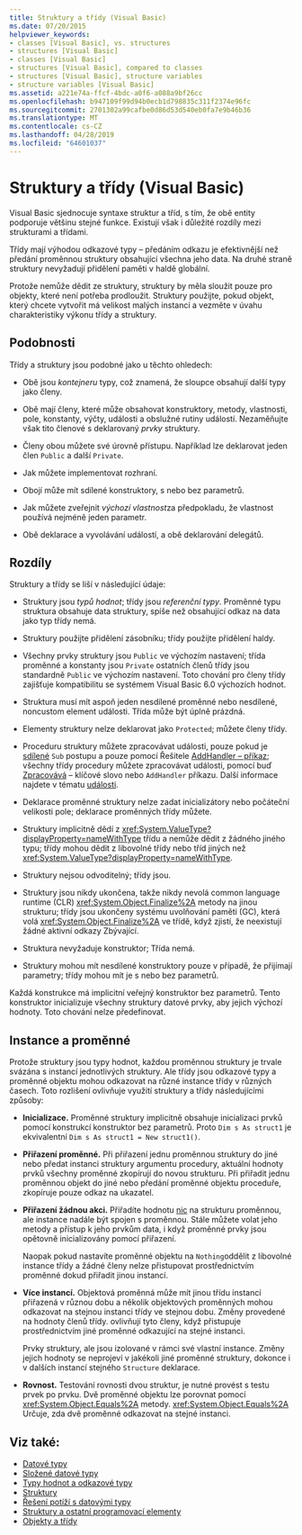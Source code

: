 ```yaml
---
title: Struktury a třídy (Visual Basic)
ms.date: 07/20/2015
helpviewer_keywords:
- classes [Visual Basic], vs. structures
- structures [Visual Basic]
- classes [Visual Basic]
- structures [Visual Basic], compared to classes
- structures [Visual Basic], structure variables
- structure variables [Visual Basic]
ms.assetid: a221e74a-ffcf-4bdc-a0f6-a088a9bf26cc
ms.openlocfilehash: b947109f99d94b0ecb1d798835c311f2374e96fc
ms.sourcegitcommit: 2701302a99cafbe0d86d53d540eb0fa7e9b46b36
ms.translationtype: MT
ms.contentlocale: cs-CZ
ms.lasthandoff: 04/28/2019
ms.locfileid: "64601037"
---
```

# <a name="structures-and-classes-visual-basic"></a>Struktury a třídy (Visual Basic)
Visual Basic sjednocuje syntaxe struktur a tříd, s tím, že obě entity podporuje většinu stejné funkce. Existují však i důležité rozdíly mezi strukturami a třídami.  
  
 Třídy mají výhodou odkazové typy – předáním odkazu je efektivnější než předání proměnnou struktury obsahující všechna jeho data. Na druhé straně struktury nevyžadují přidělení paměti v haldě globální.  
  
 Protože nemůže dědit ze struktury, struktury by měla sloužit pouze pro objekty, které není potřeba prodloužit. Struktury použijte, pokud objekt, který chcete vytvořit má velikost malých instancí a vezměte v úvahu charakteristiky výkonu třídy a struktury.  
  
## <a name="similarities"></a>Podobnosti  
 Třídy a struktury jsou podobné jako u těchto ohledech:  
  
- Obě jsou *kontejneru* typy, což znamená, že sloupce obsahují další typy jako členy.  
  
- Obě mají členy, které může obsahovat konstruktory, metody, vlastnosti, pole, konstanty, výčty, události a obslužné rutiny událostí. Nezaměňujte však tito členové s deklarovaný *prvky* struktury.  
  
- Členy obou můžete své úrovně přístupu. Například lze deklarovat jeden člen `Public` a další `Private`.  
  
- Jak můžete implementovat rozhraní.  
  
- Obojí může mít sdílené konstruktory, s nebo bez parametrů.  
  
- Jak můžete zveřejnit *výchozí vlastnost*za předpokladu, že vlastnost používá nejméně jeden parametr.  
  
- Obě deklarace a vyvolávání událostí, a obě deklarování delegátů.  
  
## <a name="differences"></a>Rozdíly  
 Struktury a třídy se liší v následující údaje:  
  
- Struktury jsou *typů hodnot*; třídy jsou *referenční typy*. Proměnné typu struktura obsahuje data struktury, spíše než obsahující odkaz na data jako typ třídy nemá.  
  
- Struktury použijte přidělení zásobníku; třídy použijte přidělení haldy.  
  
- Všechny prvky struktury jsou `Public` ve výchozím nastavení; třída proměnné a konstanty jsou `Private` ostatních členů třídy jsou standardně `Public` ve výchozím nastavení. Toto chování pro členy třídy zajišťuje kompatibilitu se systémem Visual Basic 6.0 výchozích hodnot.  
  
- Struktura musí mít aspoň jeden nesdílené proměnné nebo nesdílené, noncustom element události. Třída může být úplně prázdná.  
  
- Elementy struktury nelze deklarovat jako `Protected`; můžete členy třídy.  
  
- Proceduru struktury můžete zpracovávat události, pouze pokud je [sdílené](../../../../visual-basic/language-reference/modifiers/shared.md) `Sub` postupu a pouze pomocí Řešitele [AddHandler – příkaz](../../../../visual-basic/language-reference/statements/addhandler-statement.md); všechny třídy procedury můžete zpracovávat události, pomocí buď [ Zpracovává](../../../../visual-basic/language-reference/statements/handles-clause.md) – klíčové slovo nebo `AddHandler` příkazu. Další informace najdete v tématu [události](../../../../visual-basic/programming-guide/language-features/events/index.md).  
  
- Deklarace proměnné struktury nelze zadat inicializátory nebo počáteční velikosti pole; deklarace proměnných třídy můžete.  
  
- Struktury implicitně dědí z <xref:System.ValueType?displayProperty=nameWithType> třídu a nemůže dědit z žádného jiného typu; třídy mohou dědit z libovolné třídy nebo tříd jiných než <xref:System.ValueType?displayProperty=nameWithType>.  
  
- Struktury nejsou odvoditelný; třídy jsou.  
  
- Struktury jsou nikdy ukončena, takže nikdy nevolá common language runtime (CLR) <xref:System.Object.Finalize%2A> metody na jinou strukturu; třídy jsou ukončeny systému uvolňování paměti (GC), která volá <xref:System.Object.Finalize%2A> ve třídě, když zjistí, že neexistují žádné aktivní odkazy Zbývající.  
  
- Struktura nevyžaduje konstruktor; Třída nemá.  
  
- Struktury mohou mít nesdílené konstruktory pouze v případě, že přijímají parametry; třídy mohou mít je s nebo bez parametrů.  
  
 Každá konstrukce má implicitní veřejný konstruktor bez parametrů. Tento konstruktor inicializuje všechny struktury datové prvky, aby jejich výchozí hodnoty. Toto chování nelze předefinovat.  
  
## <a name="instances-and-variables"></a>Instance a proměnné  
 Protože struktury jsou typy hodnot, každou proměnnou struktury je trvale svázána s instancí jednotlivých struktury. Ale třídy jsou odkazové typy a proměnné objektu mohou odkazovat na různé instance třídy v různých časech. Toto rozlišení ovlivňuje využití struktury a třídy následujícími způsoby:  
  
- **Inicializace.** Proměnné struktury implicitně obsahuje inicializaci prvků pomocí konstrukcí konstruktor bez parametrů. Proto `Dim s As struct1` je ekvivalentní `Dim s As struct1 = New struct1()`.  
  
- **Přiřazení proměnné.** Při přiřazení jednu proměnnou struktury do jiné nebo předat instanci struktury argumentu procedury, aktuální hodnoty prvků všechny proměnné zkopírují do novou strukturu. Při přiřadit jednu proměnnou objekt do jiné nebo předání proměnné objektu proceduře, zkopíruje pouze odkaz na ukazatel.  
  
- **Přiřazení žádnou akci.** Přiřadíte hodnotu [nic](../../../../visual-basic/language-reference/nothing.md) na strukturu proměnnou, ale instance nadále být spojen s proměnnou. Stále můžete volat jeho metody a přístup k jeho prvkům data, i když proměnné prvky jsou opětovně inicializovány pomocí přiřazení.  
  
     Naopak pokud nastavíte proměnné objektu na `Nothing`oddělit z libovolné instance třídy a žádné členy nelze přistupovat prostřednictvím proměnné dokud přiřadit jinou instancí.  
  
- **Více instancí.** Objektová proměnná může mít jinou třídu instancí přiřazená v různou dobu a několik objektových proměnných mohou odkazovat na stejnou instanci třídy ve stejnou dobu. Změny provedené na hodnoty členů třídy. ovlivňují tyto členy, když přistupuje prostřednictvím jiné proměnné odkazující na stejné instanci.  
  
     Prvky struktury, ale jsou izolované v rámci své vlastní instance. Změny jejich hodnoty se neprojeví v jakékoli jiné proměnné struktury, dokonce i v dalších instancí stejného `Structure` deklarace.  
  
- **Rovnost.** Testování rovnosti dvou struktur, je nutné provést s testu prvek po prvku. Dvě proměnné objektu lze porovnat pomocí <xref:System.Object.Equals%2A> metody. <xref:System.Object.Equals%2A> Určuje, zda dvě proměnné odkazovat na stejné instanci.  
  
## <a name="see-also"></a>Viz také:

- [Datové typy](../../../../visual-basic/programming-guide/language-features/data-types/index.md)
- [Složené datové typy](../../../../visual-basic/programming-guide/language-features/data-types/composite-data-types.md)
- [Typy hodnot a odkazové typy](../../../../visual-basic/programming-guide/language-features/data-types/value-types-and-reference-types.md)
- [Struktury](../../../../visual-basic/programming-guide/language-features/data-types/structures.md)
- [Řešení potíží s datovými typy](../../../../visual-basic/programming-guide/language-features/data-types/troubleshooting-data-types.md)
- [Struktury a ostatní programovací elementy](../../../../visual-basic/programming-guide/language-features/data-types/structures-and-other-programming-elements.md)
- [Objekty a třídy](../../../../visual-basic/programming-guide/language-features/objects-and-classes/index.md)
